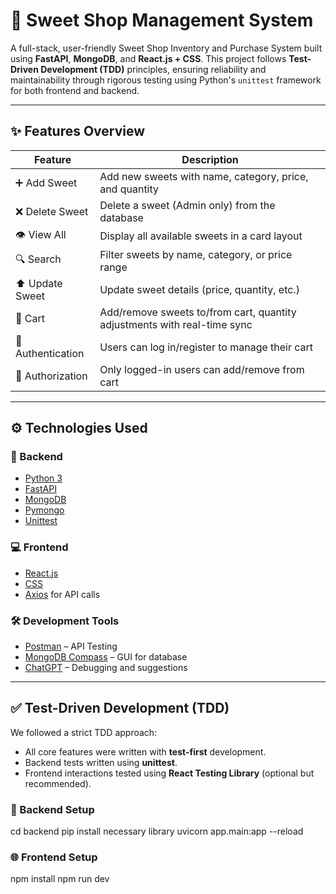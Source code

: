 # 🍬 Sweet Shop Management System

A full-stack, user-friendly Sweet Shop Inventory and Purchase System built using **FastAPI**, **MongoDB**, and **React.js + CSS**. This project follows **Test-Driven Development (TDD)** principles, ensuring reliability and maintainability through rigorous testing using Python's `unittest` framework for both frontend and backend.

---

## ✨ Features Overview

| Feature         | Description                                                                 |
|----------------|-----------------------------------------------------------------------------|
| ➕ Add Sweet     | Add new sweets with name, category, price, and quantity                    |
| ❌ Delete Sweet  | Delete a sweet (Admin only) from the database                              |
| 👁 View All      | Display all available sweets in a card layout                              |
| 🔍 Search        | Filter sweets by name, category, or price range                            |
| ⬆️ Update Sweet  | Update sweet details (price, quantity, etc.)                               |
| 🛒 Cart          | Add/remove sweets to/from cart, quantity adjustments with real-time sync   |
| 👤 Authentication | Users can log in/register to manage their cart                            |
| 🔐 Authorization | Only logged-in users can add/remove from cart                              |

---


## ⚙️ Technologies Used

### 🔧 Backend

- [Python 3](https://www.python.org/)
- [FastAPI](https://fastapi.tiangolo.com/)
- [MongoDB](https://www.mongodb.com/)
- [Pymongo](https://pymongo.readthedocs.io/)
- [Unittest](https://docs.python.org/3/library/unittest.html)

### 💻 Frontend

- [React.js](https://reactjs.org/)
- [CSS](https://developer.mozilla.org/en-US/docs/Web/CSS)
- [Axios](https://axios-http.com/) for API calls

### 🛠 Development Tools

- [Postman](https://www.postman.com/) – API Testing
- [MongoDB Compass](https://www.mongodb.com/products/compass) – GUI for database
- [ChatGPT](https://chat.openai.com) – Debugging and suggestions

---

## ✅ Test-Driven Development (TDD)

We followed a strict TDD approach:

- All core features were written with **test-first** development.
- Backend tests written using **unittest**.
- Frontend interactions tested using **React Testing Library** (optional but recommended).

### 🧪 Backend Setup
cd backend
pip install necessary library
uvicorn app.main:app --reload


### 🌐 Frontend Setup
npm install
npm run dev


